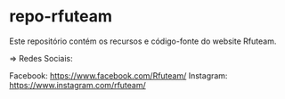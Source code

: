 # repo-rfuteam

Este repositório contém os recursos e código-fonte do website Rfuteam.

=> Redes Sociais:

Facebook: https://www.facebook.com/Rfuteam/
Instagram: https://www.instagram.com/rfuteam/